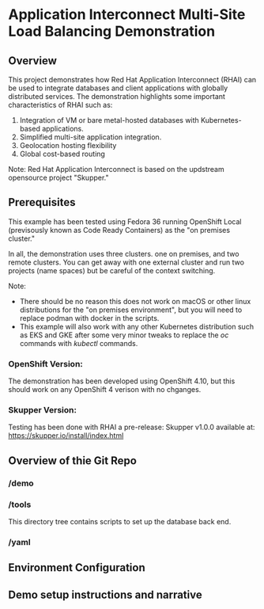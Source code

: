 # Application Interconnect Multi-Site Load Balancing Demonstration
## Overview
This project demonstrates how Red Hat Application Interconnect (RHAI) can be used to integrate databases and client applications with globally distributed services. The demonstration highlights some important characteristics of RHAI such as:
1. Integration of VM or bare metal-hosted databases with Kubernetes-based applications.
2. Simplified multi-site application integration.
3. Geolocation hosting flexibility
4. Global cost-based routing

Note: Red Hat Application Interconnect is based on the updstream opensource project "Skupper."

## Prerequisites
This example has been tested using Fedora 36 running OpenShift Local (previsously known as Code Ready Containers) as the "on premises cluster."

In all, the demonstration uses three clusters. one on premises, and two remote clusters. You can get away with one external cluster and run two projects (name spaces) but be careful of the context switching.

Note: 
- There should be no reason this does not work on macOS or other linux distributions for the "on premises environment", but you will need to replace podman with docker in the scripts. 
- This example will also work with any other Kubernetes distribution such as EKS and GKE after some very minor tweaks to replace the *oc* commands with *kubectl* commands.

### OpenShift Version:
The demonstration has been developed using OpenShift 4.10, but this should work on any OpenShift 4 verison with no chganges.

### Skupper Version:
Testing has been done with RHAI a pre-release: Skupper v1.0.0 available at: https://skupper.io/install/index.html

## Overview of thie Git Repo

### /demo

### /tools
This directory tree contains scripts to set up the database back end.

### /yaml

## Environment Configuration

## Demo setup instructions and narrative
